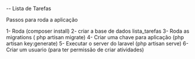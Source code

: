-- Lista de Tarefas 

Passos para roda a aplicação

1- Roda (composer install)
2- criar a base de dados lista_tarefas
3- Roda as migrations ( php artisan migrate)
4- Criar uma chave para aplicação (php artisan key:generate)
5- Executar o server do laravel (php artisan serve)
6- Criar um usuario (para ter permissão de criar atividades) 






